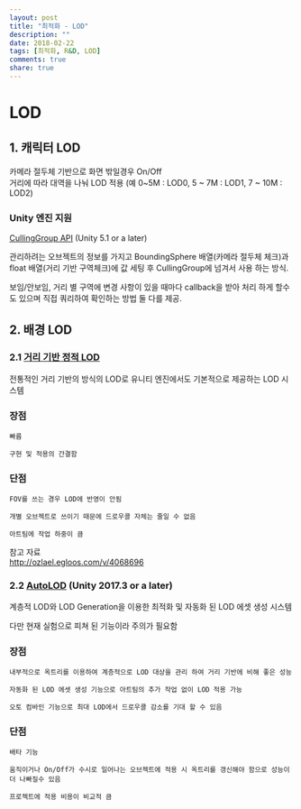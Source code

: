 ```yaml
---
layout: post
title: "최적화 - LOD"
description: ""
date: 2018-02-22
tags: [최적화, R&D, LOD]
comments: true
share: true
---
```


# LOD

## 1. 캐릭터 LOD


카메라 절두체 기반으로 화면 밖일경우 On/Off  
거리에 따라 대역을 나눠 LOD 적용 (예 0~5M : LOD0, 5 ~ 7M : LOD1, 7 ~ 10M : LOD2)


### Unity 엔진 지원
[CullingGroup API](https://docs.unity3d.com/Manual/CullingGroupAPI.html) (Unity 5.1 or a later)  

관리하려는 오브젝트의 정보를 가지고 BoundingSphere 배열(카메라 절두체 체크)과 float 배열(거리 기반 구역체크)에 값 세팅 후 CullingGroup에 넘겨서 사용 하는 방식.  

보임/안보임, 거리 별 구역에 변경 사항이 있을 때마다  callback을 받아 처리 하게 할수도 있으며 직접 쿼리하여 확인하는 방법 둘 다를 제공.


## 2. 배경 LOD

### 2.1 [거리 기반 정적 LOD](https://docs.unity3d.com/Manual/LevelOfDetail.html)  
전통적인 거리 기반의 방식의 LOD로 유니티 엔진에서도 기본적으로 제공하는 LOD 시스템 

### 장점
```
빠름  

구현 및 적용의 간결함
```

### 단점
```
FOV를 쓰는 경우 LOD에 반영이 안됨  

개별 오브젝트로 쓰이기 때문에 드로우콜 자체는 줄일 수 없음  

아트팀에 작업 하중이 큼  
```

참고 자료  
http://ozlael.egloos.com/v/4068696

### 2.2 [AutoLOD](https://github.com/Unity-Technologies/AutoLOD) (Unity 2017.3 or a later)
계층적 LOD와 LOD Generation을 이용한 최적화 및 자동화 된 LOD 에셋 생성 시스템  

다만 현재 실험으로 피쳐 된 기능이라 주의가 필요함

### 장점

```
내부적으로 옥트리를 이용하여 계층적으로 LOD 대상을 관리 하여 거리 기반에 비해 좋은 성능  

자동화 된 LOD 에셋 생성 기능으로 아트팀의 추가 작업 없이 LOD 적용 가능  

오토 컴바인 기능으로 최대 LOD에서 드로우콜 감소를 기대 할 수 있음
```

### 단점
```
배타 기능

움직이거나 On/Off가 수시로 일어나는 오브젝트에 적용 시 옥트리를 갱신해야 함으로 성능이 더 나빠질수 있음

프로젝트에 적용 비용이 비교적 큼
```

#